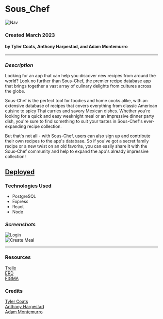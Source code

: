 # Sous_Chef
![Nav](https://user-images.githubusercontent.com/122232068/224384486-c0b7b1c4-1f5c-499e-ba49-580dc50f808f.png)
### Created March 2023
#### by Tyler Coats, Anthony Harpestad, and Adam Montemurro
***

### ***Description***
Looking for an app that can help you discover new recipes from around the world? Look no further than Sous-Chef, the premier recipe database app that brings together a vast array of culinary delights from cultures across the globe.

Sous-Chef is the perfect tool for foodies and home cooks alike, with an extensive database of recipes that covers everything from classic American cuisine to spicy Thai curries and savory Mexican dishes. Whether you're looking for a quick and easy weeknight meal or an impressive dinner party dish, you're sure to find something to suit your tastes in Sous-Chef's ever-expanding recipe collection.

But that's not all - with Sous-Chef, users can also sign up and contribute their own recipes to the app's database. So if you've got a secret family recipe or a new twist on an old favorite, you can easily share it with the Sous-Chef community and help to expand the app's already impressive collection!

## [Deployed](https://sous-chef-app.herokuapp.com/)

### Technologies Used
* PostgreSQL
* Express
* React
* Node

### ***Screenshots***
![Login](https://user-images.githubusercontent.com/122232068/224384790-925276bb-4e6e-4ab5-8c53-08e6be72aa9a.png)<br>
![Create Meal](https://user-images.githubusercontent.com/122232068/224384958-524a8c4f-881b-4ce4-bcab-6e46ce178ec8.png)

***


### Resources 
[Trello](https://trello.com/b/SSZevE57/sous-chef)<br>
[ERD](https://lucid.app/lucidchart/003766fe-c422-41df-b340-4391df477210/edit?view_items=9B6Bs2IgEKgZ&invitationId=inv_c6e3a498-7ed9-4900-bf65-cc4294999ee7)<br>
[FIGMA](https://www.figma.com/file/0TE3G5Xo7UdTLujGLPzGOh/Sous-Chef?node-id=0%3A1&t=vLkC3L6n4uhTShDu-1)<br>

### Credits
[Tyler Coats](https://github.com/TylersCoffeeCode)<br>
[Anthony Harpestad](https://github.com/Anthony5321)<br>
[Adam Montemurro](https://github.com/AdamMontemurro)<br>

